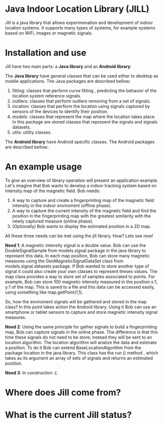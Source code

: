 # Java Indoor Location Library (JILL)
Jill is a java library that allows experimenation and development of indoor location systems. 
It supports many types of systems, for example systems based on WiFi, images or magnetic signals.

# Installation and use
Jill have two main parts: a **Java library** and an **Android library**.

The **Java library** have general classes that can be used either to desktop as mobile applications. The Java packages are described bellow:

1. fitting: classes that perform curve fitting , predicting the behavior of the location system reference signals.
2. outliers: classes that perform outliers removing from a set of signals.
3. location: classes that perform the location using signals captured by sensors of the devices to identify their position.
4. models: classes that represent the map where the location takes place. In this package are stored classes that represent the signals and signals datasets.
5. utils: utility classes.

The **Android library** have Android specific classes. The Android packages are described bellow: 

# An example usage
To give an overview of library operation will present an application example. Let's imagine that Bob wants to develop a indoor tracking system based on intensity map of the magnetic field. Bob needs:

1. A way to capture and create a fingerprinting map of the magnetic field intensity in the indoor enviroment (offline phase).
2. A way to capture the current intensity of the magnetic field and find the position in the fingerprinting map with the greatest similarity with the newly captured measure (online phase).
3. (Optionally) Bob wants to display the estimated position in a 2D map.
 
All these three needs can be met using the jill library. How? Lets see now!

**Need 1**: A magnetic intensity signal is a double value. Bob can use the DoubleSignalSample from models.signal package in the java library to represent this data. In each map position, Bob can store many magnetic measures using the GeoMagneticSignalDataSet class from models.signal.datasets package. If Bob wanted to store another type of signal it could also create your own classes to represent theses values. The map class provides a way to store set of samples associated to points. For example, Bob can store 100 magnetic intensity measured in the position x:1, y:1 of the map. This is saved to a file and this data can be accessed easily, using something like map.getPoint(1,1).

So, how the enviroment signals will be gathered and stored in the map class? In this point takes action the Android library. Using it Bob can use an smartphone or tablet sensors to capture and store magnetic intensity signal measures.

**Need 2**: Using the same principle for gather signals to build a fingerprinting map, Bob can capture signals in the online phase. The difference is that this time these signals do not need to be store; instead they will be sent to an location algorithm. The location algorithm will analize the data and estimate a position. To do it Bob can extend BaseLocationAlgorithm from the package location in the java library. This class has the run () method , which takes as its argument an array of sets of signals and returns an estimated position.
 
**Need 3**: In construction :(.

# Where does Jill come from?

# What is the current Jill status?
